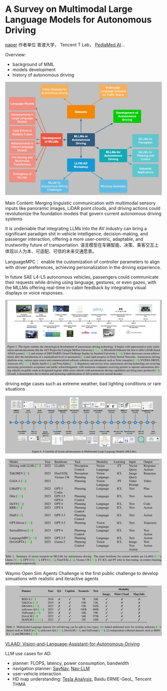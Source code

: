 # A Survey on Multimodal Large Language Models for Autonomous Driving

[paper](https://arxiv.org/abs/2311.12320)
作者单位 普渡大学， Tencent T Lab， [PediaMed AI](https://pediamedai.com/team/)... 

Overview:
- background of MML
- models development
- history of autonomous driving

![paper outline](image.png)

Main Content:
Merging linguistic communication with multimodal sensory inputs like panoramic images, LiDAR point clouds, and driving actions could revolutionize the foundation models that govern current autonomous driving systems

It is undeniable that integrating LLMs into the AV industry can bring a significant paradigm shit in vehicle intelligence, decision-making, and passenger interaction, offering a more user-centric, adaptable, and trustworthy future of transportation.
语言模型在车辆智能、决策、乘客交互上体现以人为本、可适配、可信的未来交通愿景。

LanguageMPC： enable the customization of controller parameters to align with driver preferences, achieving personalization in the driving experience.

In future SAE L4-L5 autonomous vehicles, passengers could communicate their requests while driving using language, gestures, or even gazes, with the MLLMs offering real-time in-cabin feedback by integrating visual displays or voice responses.

![自动驾驶编年史](image-1.png)

driving edge cases such as extreme weather, bad lighting conditions or rare situations

![MLLM编年史](image-2.png)

![LLM for AD](image-3.png)

Waymo Open Sim Agents Challenge is the first public challenge to develop simuations with realistic and iteractive agents

![MLLM Datasets](image-4.png)

[VLAAD: Vision-and-Language-Assistant-for-Autonomous-Driving](https://github.com/sungyeonparkk/vision-assistant-for-driving)

LLM use cases for AD:
- planner: FLOPS, latency, power consumption, bandwidth
- navigation planner: [SayNav](https://arxiv.org/abs/2309.04077), [Nav-LLM](https://arxiv.org/abs/2310.10103)
- user-vehicle interaction
- HD map understanding: [Tesla Analysis](https://kevinchen.co/blog/), Baidu ERNIE-GeoL, Tencent THMA
